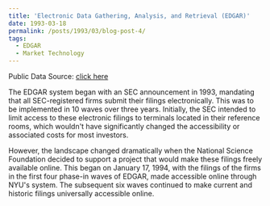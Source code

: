 ```yaml
---
title: 'Electronic Data Gathering, Analysis, and Retrieval (EDGAR)'
date: 1993-03-18
permalink: /posts/1993/03/blog-post-4/
tags:
  - EDGAR
  - Market Technology
---
```


Public Data Source: [click here](https://www.federalregister.gov/citation/58-FR-14628)

The EDGAR system began with an SEC announcement in 1993, mandating that all SEC-registered firms submit their filings electronically. This was to be implemented in 10 waves over three years. Initially, the SEC intended to limit access to these electronic filings to terminals located in their reference rooms, which wouldn't have significantly changed the accessibility or associated costs for most investors. 

However, the landscape changed dramatically when the National Science Foundation decided to support a project that would make these filings freely available online. This began on January 17, 1994, with the filings of the firms in the first four phase-in waves of EDGAR, made accessible online through NYU's system. The subsequent six waves continued to make current and historic filings universally accessible online.

